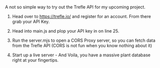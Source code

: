 A not so simple way to try out the Trefle API for my upcoming project.

1. Head over to https://trefle.io/ and register for an account. From there grab your API Key.

2. Head into main.js and plop your API key in on line 25. 

3. Run the server.mjs to open a CORS Proxy server, so you can fetch data from the Trefle API (CORS is not fun when you know nothing about it)

4. Start up a live server - And Voila, you have a massive plant database right at your fingertips.

